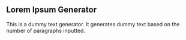 ## Lorem Ipsum Generator

This is a dummy text generator. It generates dummy text based on the number of paragraphs inputted.
